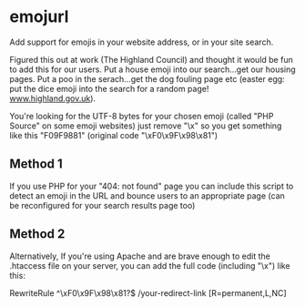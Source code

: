# emojurl
Add support for emojis in your website address, or in your site search.

Figured this out at work (The Highland Council) and thought it would be fun to add this for our users. Put a house emoji into our search...get our housing pages. Put a poo in the serach...get the dog fouling page etc (easter egg: put the dice emoji into the search for a random page! www.highland.gov.uk).

You're looking for the UTF-8 bytes for your chosen emoji (called "PHP Source" on some emoji websites) just remove "\x" so you get something like this "F09F9881" (original code "\xF0\x9F\x98\x81")

## Method 1

If you use PHP for your "404: not found" page you can include this script to detect an emoji in the URL and bounce users to  an appropriate page (can be reconfigured for your search results page too)

## Method 2

Alternatively, If you're using Apache and are brave enough to edit the .htaccess file on your server, you can add the full code (including "\x") like this:

  RewriteRule ^\xF0\x9F\x98\x81?$ /your-redirect-link [R=permanent,L,NC]
